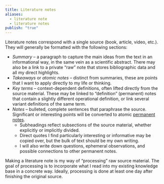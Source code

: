 ```yaml
---
title: Literature notes
aliases:
  - literature note
  - literature notes
publish: "true"
---
```

Literature notes correspond with a single source (book, article, video, etc.). They will generally be formatted with the following sections:
- *Summary* – a paragraph to capture the main ideas from the text in an informational way, in the same vein as a scientific abstract. There may also be a link to a private “raw” note that stores bibliographic data and all my direct highlights.
- *Takeaways* or *atomic notes* – distinct from summaries, these are points that I want to apply directly to my life or thinking.
- *Key terms* – context-dependent definitions, often lifted directly from the source material. These may be linked to “definition” (permanent) notes that contain a slightly different operational definition, or link several variant definitions of the same term.
- *Notes* – bulleted, complete sentences that paraphrase the source. Significant or interesting points will be converted to atomic [permanent notes](https://bnnyng.github.io/garden/tags/permanent-note).
	- Subheadings reflect subsections of the source material, whether explicitly or implicitly divided.
	- Direct quotes I find particularly interesting or informative may be copied over, but the bulk of text should be my own writing.
	- I will also write down questions, ephemeral observations, and possible connections to other permanent notes.

Making a literature note is my way of “processing” raw source material. The goal of processing is to incorporate what I read into my existing knowledge base in a concrete way. Ideally, processing is done at least one day after finishing the original source.